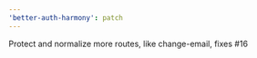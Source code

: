 ```yaml
---
'better-auth-harmony': patch
---
```


Protect and normalize more routes, like change-email, fixes #16
